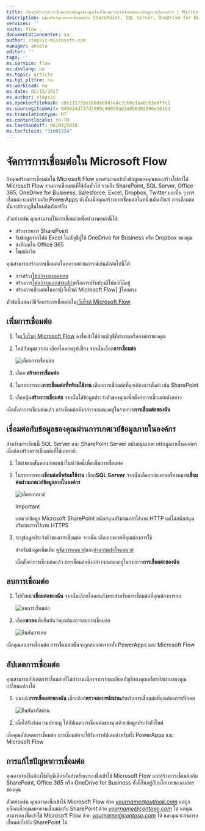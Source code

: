 ```yaml
---
title: เรียนรู้เกี่ยวกับการเชื่อมต่อกับข้อมูลของคุณโดยใช้เกตเวย์การเชื่อมต่อและข้อมูลภายในองค์กร | Microsoft Docs
description: เพิ่มหรือจัดการการเชื่อมต่อกับ SharePoint, SQL Server, OneDrive for Business, Salesforce, Office 365, OneDrive, Dropbox, Twitter, Google Drive และอื่น ๆ
services: ''
suite: flow
documentationcenter: na
author: stepsic-microsoft-com
manager: anneta
editor: ''
tags: ''
ms.service: flow
ms.devlang: na
ms.topic: article
ms.tgt_pltfrm: na
ms.workload: na
ms.date: 02/15/2017
ms.author: stepsic
ms.openlocfilehash: c0e115732e26bdeb0d7e4c3c60e1aa6c63e0ffc1
ms.sourcegitcommit: 945614d737d5909c40029a61e050302d96e1619d
ms.translationtype: HT
ms.contentlocale: th-TH
ms.lasthandoff: 06/04/2018
ms.locfileid: "31001224"
---
```

# <a name="manage-connections-in-microsoft-flow"></a>จัดการการเชื่อมต่อใน Microsoft Flow
ถ้าคุณสร้างการเชื่อมต่อใน Microsoft Flow คุณสามารถเข้าถึงข้อมูลของคุณขณะสร้างโฟลว์ได้ Microsoft Flow รวมการเชื่อมต่อที่ใช้กันทั่วไป รวมถึง SharePoint, SQL Server, Office 365, OneDrive for Business, Salesforce, Excel, Dropbox, Twitter และอื่น ๆ การเชื่อมต่อจะแชร์ร่วมกับ PowerApps ดังนั้นเมื่อคุณสร้างการเชื่อมต่อในหนึ่งผลิตภัณฑ์ การเชื่อมต่อนั้นจะปรากฏขึ้นในผลิตภัณฑ์อื่น

ตัวอย่างเช่น คุณสามารถใช้การเชื่อมต่อเพื่อทำงานเหล่านี้ได้:

* สร้างรายการ SharePoint
* รับข้อมูลจากไฟล์ Excel ในบัญชีผู้ใช้ OneDrive for Business หรือ Dropbox ของคุณ
* ส่งอีเมลใน Office 365
* โพสต์ทวีต

คุณสามารถสร้างการเชื่อมต่อในหลายสถานการณ์เช่นดังต่อไปนี้ได้:

* การสร้าง[โฟลว์จากเทมเพลต](get-started-logic-template.md)
* สร้างการ[โฟลว์จากเอกสารเปล่า](get-started-logic-flow.md)หรือการปรับปรุงมีโฟลว์ที่มีอยู่
* สร้างการเชื่อมต่อในการ[เว็บไซต์ Microsoft Flow] [ 1]โดยตรง

หัวข้อนี้แสดงวิธีจัดการการเชื่อมต่อใน[เว็บไซต์ Microsoft Flow][1]

## <a name="add-a-connection"></a>เพิ่มการเชื่อมต่อ
1. ใน[เว็บไซต์ Microsoft Flow][1] ลงชื่อเข้าใช้ด้วยบัญชีที่ทำงานหรือองค์กรของคุณ
2. ใกล้กับมุมขวาบน เลือกไอคอนรูปเฟือง จากนั้นเลื่อก**การเชื่อมต่อ**
   
    ![เลือกการเชื่อมต่อ](./media/add-manage-connections/connections-menu.png)
3. เลือก **สร้างการเชื่อมต่อ**
4. ในรายการของ**การเชื่อมต่อที่พร้อมใช้งาน** เลือกการเชื่อมต่อที่คุณต้องการตั้งค่า เช่น SharePoint
5. เลือกปุ่ม**สร้างการเชื่อมต่อ** จากนั้นใส่ข้อมูลประจำตัวของคุณเพื่อตั้งค่าการเชื่อมต่อดังกล่าว

เมื่อตั้งค่าการเชื่อมต่อแล้ว การเชื่อมต่อดังกล่าวจะแสดงอยู่ในรายการ**การเชื่อมต่อของฉัน**

## <a name="connect-to-your-data-through-an-on-premises-data-gateway"></a>เชื่อมต่อกับข้อมูลของคุณผ่านการเกตเวย์ข้อมูลภายในองค์กร
สำหรับการเขียนนี้ SQL Server และ SharePoint Server สนับสนุนเกตเวย์ข้อมูลภายในองค์กร เมื่อต้องสร้างการเชื่อมต่อที่ใช้เกตเวย์:

1. ให้ทำตามขั้นตอนก่อนหน้าในหัวข้อนี้เพื่อเพิ่มการเชื่อมต่อ
2. ในรายการของ**เชื่อมต่อที่พร้อมใช้งาน** เลือก**SQL Server** จากนั้นเลือกกล่องกาเครื่องหมาย**เชื่อมต่อผ่านเกตเวย์ข้อมูลภายในองค์กร**
   
    ![เลือกเกตเวย์](./media/add-manage-connections/select-gateway.png)
   
   > [!IMPORTANT]
   > เกตเวย์ข้อมูล Microsoft SharePoint สนับสนุนปริมาณการใช้งาน HTTP แต่ไม่สนับสนุนปริมาณการใช้งาน HTTPS
   > 
   > 
3. ระบุข้อมูลประจำตัวของการเชื่อมต่อ จากนั้น เลือกเกตเวย์ที่คุณต้องการใช้
   
    สำหรับข้อมูลเพิ่มเติม ดู[จัดการเกตเวย์](gateway-manage.md)และ[ทำความเข้าใจเกตเวย์](gateway-reference.md)
   
    เมื่อตั้งค่าการเชื่อมต่อแล้ว การเชื่อมต่อดังกล่าวจะแสดงอยู่ในรายการ**การเชื่อมต่อของฉัน**

## <a name="delete-a-connection"></a>ลบการเชื่อมต่อ
1. ไปยังหน้า**เชื่อมต่อของฉัน** จากนั้นเลือกไอคอนถังขยะสำหรับการเชื่อมต่อที่คุณต้องการลบ
   
    ![ลบการเชื่อมต่อ](./media/add-manage-connections/delete-connection.png)
2. เลือก**ตกลง**เพื่อยืนยันว่าคุณต้องการลบการเชื่อมต่อ
   
    ![ยืนยันการลบ](./media/add-manage-connections/delete-confirmation.png)

เมื่อคุณลบการเชื่อมต่อ การเชื่อมต่อนั้นจะถูกลบออกจากทั้ง PowerApps และ Microsoft Flow

## <a name="update-a-connection"></a>อัปเดตการเชื่อมต่อ
คุณสามารถอัปเดตการเชื่อมต่อที่ไม่ทำงานเนื่องจากรายละเอียดบัญชีของคุณหรือรหัสผ่านของคุณเปลี่ยนแปลงได้

1. บนหน้า**การเชื่อมต่อของฉัน** เลือกลิงก์**ตรวจสอบรหัสผ่าน**สำหรับการเชื่อมต่อที่คุณต้องการอัปเดต
   
    ![ยืนยันรหัสผ่าน](./media/add-manage-connections/verify-password.png)
2. เมื่อได้รับข้อความปรากฏ ให้อัปเดตการเชื่อมต่อของคุณด้วยข้อมูลประจำตัวใหม่

เมื่อคุณอัปเดตการเชื่อมต่อ การเชื่อมต่อจะได้รับการอัปเดตสำหรับทั้ง PowerApps และ Microsoft Flow

## <a name="troubleshoot-a-connection"></a>การแก้ไขปัญหาการเชื่อมต่อ
คุณอาจจำเป็นต้องใช้บัญชีเดียวกันสำหรับการลงชื่อเข้าใช้ Microsoft Flow และสร้างการเชื่อมต่อกับ SharePoint, Office 365 หรือ OneDrive for Business ทั้งนี้ขึ้นอยู่กับนโยบายขององค์กรของคุณ

ตัวอย่างเช่น คุณอาจลงชื่อเข้าใช้ Microsoft Flow ด้วย *yourname@outlook.com* แต่ถูกบล็อกเมื่อคุณพยายามเชื่อมต่อกับ SharePoint ด้วย  *yourname@contoso.com* ได้ แต่คุณสามารถลงชื่อเข้าใช้ Microsoft Flow ด้วย *yourname@contoso.com* ได้ และคุณจะสามารถเชื่อมต่อไปยัง SharePoint ได้

<!--Reference links in article-->
[1]: https://flow.microsoft.com
